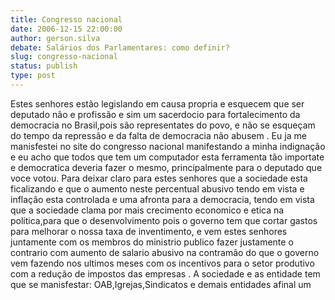 ```yaml
---
title: Congresso nacional
date: 2006-12-15 22:00:00
author: gerson.silva
debate: Salários dos Parlamentares: como definir?
slug: congresso-nacional
status: publish 
type: post
---
```


Estes senhores estão legislando em causa propria e esquecem que ser deputado não e profissão e sim um sacerdocio para fortalecimento da democracia no Brasil,pois são representates do povo, e não se esqueçam do tempo da repressão e da falta de democracia não abusem . Eu ja me manisfestei no site do congresso nacional manifestando a minha indignação e eu acho que todos que tem um computador esta ferramenta tão importate e democratica deveria fazer o mesmo, principalmente para o deputado que voce votou. Para deixar claro para estes senhores que a sociedade esta ficalizando e que o aumento neste percentual abusivo tendo em vista e inflação esta controlada e uma afronta para a democracia, tendo em vista que a sociedade clama por mais crecimento economico e etica na politica,para que o desenvolvimento pois o governo tem que cortar gastos para melhorar o nossa taxa de inventimento, e vem estes senhores juntamente com os membros do ministrio publico fazer justamente o contrario com aumento de salario abusivo na contramão do que o governo vem fazendo nos ultimos meses com os incentivos para o setor produtivo com a redução de impostos das empresas . A sociedade e as entidade tem que se manisfestar: OAB,Igrejas,Sindicatos e demais entidades afinal um
